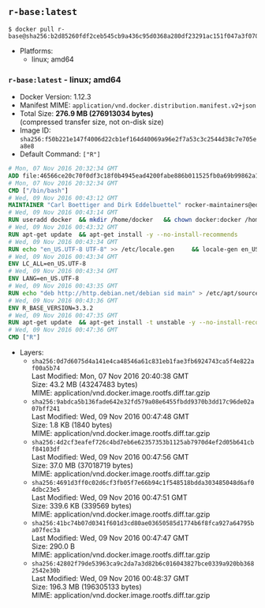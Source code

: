 ## `r-base:latest`

```console
$ docker pull r-base@sha256:b2d85260fdf2ceb545cb9a436c95d0368a280df23291ac151f047a3f070e9e04
```

-	Platforms:
	-	linux; amd64

### `r-base:latest` - linux; amd64

-	Docker Version: 1.12.3
-	Manifest MIME: `application/vnd.docker.distribution.manifest.v2+json`
-	Total Size: **276.9 MB (276913034 bytes)**  
	(compressed transfer size, not on-disk size)
-	Image ID: `sha256:f50b221e147f4006d22cb1ef164d40069a96e2f7a53c3c2544d38c7e705ea8e8`
-	Default Command: `["R"]`

```dockerfile
# Mon, 07 Nov 2016 20:32:34 GMT
ADD file:46566ce20c70f0df3c18f0b4945ead4200fabe886b011525fb0a69b99862a12d in / 
# Mon, 07 Nov 2016 20:32:34 GMT
CMD ["/bin/bash"]
# Wed, 09 Nov 2016 00:43:12 GMT
MAINTAINER "Carl Boettiger and Dirk Eddelbuettel" rocker-maintainers@eddelbuettel.com
# Wed, 09 Nov 2016 00:43:14 GMT
RUN useradd docker 	&& mkdir /home/docker 	&& chown docker:docker /home/docker 	&& addgroup docker staff
# Wed, 09 Nov 2016 00:43:32 GMT
RUN apt-get update 	&& apt-get install -y --no-install-recommends 		ed 		less 		locales 		vim-tiny 		wget 		ca-certificates 		fonts-texgyre 	&& rm -rf /var/lib/apt/lists/*
# Wed, 09 Nov 2016 00:43:34 GMT
RUN echo "en_US.UTF-8 UTF-8" >> /etc/locale.gen 	&& locale-gen en_US.utf8 	&& /usr/sbin/update-locale LANG=en_US.UTF-8
# Wed, 09 Nov 2016 00:43:34 GMT
ENV LC_ALL=en_US.UTF-8
# Wed, 09 Nov 2016 00:43:34 GMT
ENV LANG=en_US.UTF-8
# Wed, 09 Nov 2016 00:43:35 GMT
RUN echo "deb http://http.debian.net/debian sid main" > /etc/apt/sources.list.d/debian-unstable.list 	&& echo 'APT::Default-Release "testing";' > /etc/apt/apt.conf.d/default
# Wed, 09 Nov 2016 00:43:36 GMT
ENV R_BASE_VERSION=3.3.2
# Wed, 09 Nov 2016 00:47:35 GMT
RUN apt-get update 	&& apt-get install -t unstable -y --no-install-recommends 		littler                 r-cran-littler 		r-base=${R_BASE_VERSION}* 		r-base-dev=${R_BASE_VERSION}* 		r-recommended=${R_BASE_VERSION}*         && echo 'options(repos = c(CRAN = "https://cran.rstudio.com/"), download.file.method = "libcurl")' >> /etc/R/Rprofile.site         && echo 'source("/etc/R/Rprofile.site")' >> /etc/littler.r 	&& ln -s /usr/share/doc/littler/examples/install.r /usr/local/bin/install.r 	&& ln -s /usr/share/doc/littler/examples/install2.r /usr/local/bin/install2.r 	&& ln -s /usr/share/doc/littler/examples/installGithub.r /usr/local/bin/installGithub.r 	&& ln -s /usr/share/doc/littler/examples/testInstalled.r /usr/local/bin/testInstalled.r 	&& install.r docopt 	&& rm -rf /tmp/downloaded_packages/ /tmp/*.rds 	&& rm -rf /var/lib/apt/lists/*
# Wed, 09 Nov 2016 00:47:36 GMT
CMD ["R"]
```

-	Layers:
	-	`sha256:0d7d6075d4a141e4ca48546a61c831eb1fae3fb6924743ca5f4e822af00a5b74`  
		Last Modified: Mon, 07 Nov 2016 20:40:38 GMT  
		Size: 43.2 MB (43247483 bytes)  
		MIME: application/vnd.docker.image.rootfs.diff.tar.gzip
	-	`sha256:9abdca5b136fade642e32fd579a08e6455fbdd9370b3dd17c96de02a07bff241`  
		Last Modified: Wed, 09 Nov 2016 00:47:48 GMT  
		Size: 1.8 KB (1840 bytes)  
		MIME: application/vnd.docker.image.rootfs.diff.tar.gzip
	-	`sha256:4d2cf3eafef726c4bd7eb6e62357353b1125ab7970d4ef2d05b641cbf84103df`  
		Last Modified: Wed, 09 Nov 2016 00:47:56 GMT  
		Size: 37.0 MB (37018719 bytes)  
		MIME: application/vnd.docker.image.rootfs.diff.tar.gzip
	-	`sha256:4691d3ff0c02d6cf3fb05f7e66b94c1f548518bdda303485048d6af04dbc23e5`  
		Last Modified: Wed, 09 Nov 2016 00:47:51 GMT  
		Size: 339.6 KB (339569 bytes)  
		MIME: application/vnd.docker.image.rootfs.diff.tar.gzip
	-	`sha256:41bc74b07d0341f601d3cd80ae03650585d1774b6f8fca927a64795ba07fec3a`  
		Last Modified: Wed, 09 Nov 2016 00:47:47 GMT  
		Size: 290.0 B  
		MIME: application/vnd.docker.image.rootfs.diff.tar.gzip
	-	`sha256:42802f79de53963ca9c2da7a3d82b6c016043827bce0339a920bb3682542e30b`  
		Last Modified: Wed, 09 Nov 2016 00:48:37 GMT  
		Size: 196.3 MB (196305133 bytes)  
		MIME: application/vnd.docker.image.rootfs.diff.tar.gzip
